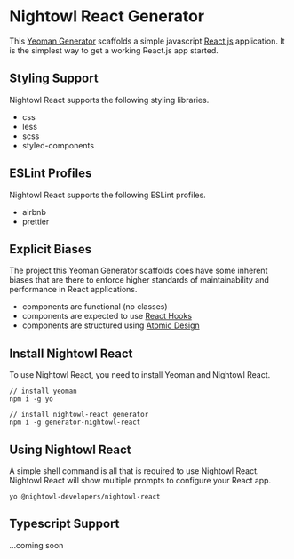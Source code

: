 # Nightowl React Generator

This [Yeoman Generator](https://yeoman.io) scaffolds a simple javascript [React.js](https://reactjs.org/)
application. It is the simplest way to get a working React.js app started.

## Styling Support

Nightowl React supports the following styling libraries.
- css
- less
- scss
- styled-components

## ESLint Profiles

Nightowl React supports the following ESLint profiles.
- airbnb
- prettier

## Explicit Biases

The project this Yeoman Generator scaffolds does have some inherent biases that are there to enforce higher standards of maintainability and performance in React applications.

- components are functional (no classes)
- components are expected to use [React Hooks](https://reactjs.org/docs/hooks-intro.html)
- components are structured using [Atomic Design](https://atomicdesign.bradfrost.com/)

## Install Nightowl React

To use Nightowl React, you need to install Yeoman and Nightowl React.

```shell script
// install yeoman
npm i -g yo

// install nightowl-react generator
npm i -g generator-nightowl-react
```

## Using Nightowl React

A simple shell command is all that is required to use Nightowl React. Nightowl React will
show multiple prompts to configure your React app.

```shell script
yo @nightowl-developers/nightowl-react
```

## Typescript Support

...coming soon

